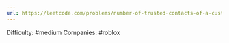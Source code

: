 ```yaml
---
url: https://leetcode.com/problems/number-of-trusted-contacts-of-a-customer
---
```


Difficulty: #medium
Companies: #roblox
